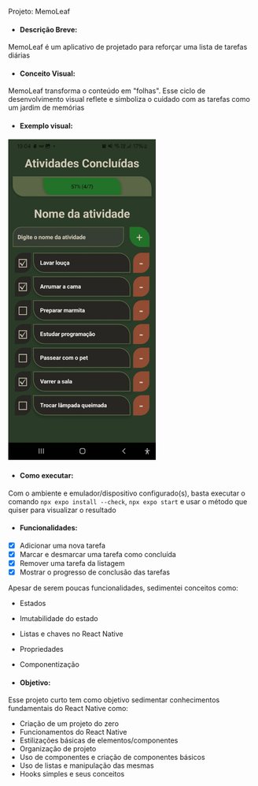 Projeto: MemoLeaf

- #### Descrição Breve:

MemoLeaf é um aplicativo de projetado para reforçar uma lista de tarefas diárias

- #### Conceito Visual:


MemoLeaf transforma o conteúdo em "folhas". Esse ciclo de desenvolvimento visual reflete e simboliza o cuidado com as tarefas como um jardim de memórias

- #### Exemplo visual:
<img src=./misc/showcase-memoleaf.jpeg width=300px >

- #### Como executar:

Com o ambiente e emulador/dispositivo configurado(s), basta executar o comando `npx expo install --check`, `npx expo start` e usar o método que quiser para visualizar o resultado

- #### Funcionalidades:

- [x] Adicionar uma nova tarefa
- [x] Marcar e desmarcar uma tarefa como concluída
- [x] Remover uma tarefa da listagem
- [x] Mostrar o progresso de conclusão das tarefas

Apesar de serem poucas funcionalidades, sedimentei conceitos como:

- Estados
- Imutabilidade do estado
- Listas e chaves no React Native
- Propriedades
- Componentização


- #### Objetivo:

Esse projeto curto tem como objetivo sedimentar conhecimentos fundamentais do React Native como:

- Criação de um projeto do zero
- Funcionamentos do React Native
- Estilizações básicas de elementos/componentes
- Organização de projeto
- Uso de componentes e criação de componentes básicos
- Uso de listas e manipulação das mesmas
- Hooks simples e seus conceitos